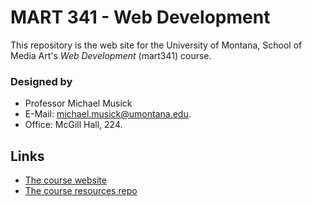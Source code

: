 # MART 341 - Web Development

This repository is the web site for the University of Montana, School of Media Art's _Web Development_ (mart341) course.

### Designed by
- Professor Michael Musick
- E-Mail: [michael.musick@umontana.edu](mailto:michael.musick@umontana.edu).
- Office: McGill Hall, 224.

## Links
- [The course website](https://montana-media-arts.github.io/mart341-webDev/)
- [The course resources repo](https://github.com/Montana-Media-Arts/341-work)
